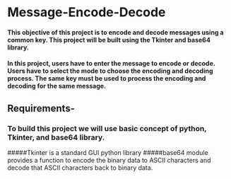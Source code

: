 # Message-Encode-Decode
#### This objective of this project is to encode and decode messages using a common key. This project will be built using the Tkinter and base64 library.
#### In this project, users have to enter the message to encode or decode. Users have to select the mode to choose the encoding and decoding process. The same key must be used to process the encoding and decoding for the same message.
## Requirements-
### To build this project we will use basic concept of python, Tkinter, and base64 library.

#####Tkinter is a standard GUI python library
#####base64 module provides a function to encode the binary data to ASCII characters and decode that ASCII characters back to binary data.
